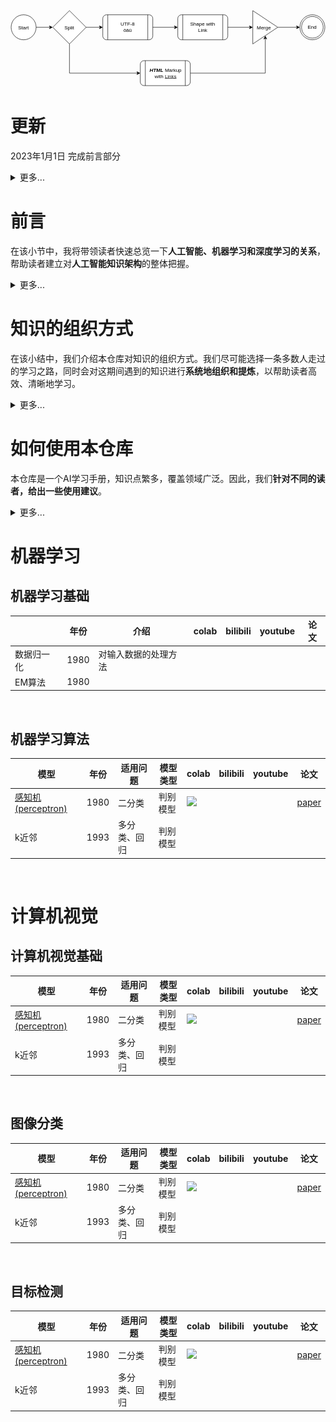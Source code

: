<svg xmlns="http://www.w3.org/2000/svg" xmlns:xlink="http://www.w3.org/1999/xlink" width="756px" style="max-height:183px;" version="1.1" content="%3CmxGraphModel%20dx%3D%22756%22%20dy%3D%221227%22%20grid%3D%221%22%20gridSize%3D%2210%22%20guides%3D%221%22%20tooltips%3D%221%22%20connect%3D%221%22%20arrows%3D%221%22%20fold%3D%220%22%20page%3D%221%22%20pageScale%3D%221%22%20pageWidth%3D%22826%22%20pageHeight%3D%221169%22%20background%3D%22none%22%20math%3D%220%22%3E%3Croot%3E%3CmxCell%20id%3D%220%22%2F%3E%3CmxCell%20id%3D%221%22%20style%3D%22%22%20parent%3D%220%22%2F%3E%3CmxCell%20id%3D%22170%22%20value%3D%22UTF-8%26%23xa%3B%C3%B6%C3%A4%C3%BC%22%20style%3D%22shape%3Dprocess%3BfillColor%3D%23FFFFFF%3Brounded%3D1%3B%22%20parent%3D%221%22%20vertex%3D%221%22%3E%3CmxGeometry%20x%3D%22237%22%20y%3D%2270%22%20width%3D%22120%22%20height%3D%2260%22%20as%3D%22geometry%22%2F%3E%3C%2FmxCell%3E%3CmxCell%20id%3D%22171%22%20style%3D%22edgeStyle%3DorthogonalEdgeStyle%3Brounded%3D0%3Bhtml%3D1%3BjettySize%3Dauto%3BorthogonalLoop%3D1%3B%22%20parent%3D%221%22%20source%3D%22187%22%20target%3D%22172%22%20edge%3D%221%22%3E%3CmxGeometry%20relative%3D%221%22%20as%3D%22geometry%22%2F%3E%3C%2FmxCell%3E%3CmxCell%20id%3D%22172%22%20value%3D%22End%22%20style%3D%22ellipse%3Bshape%3DdoubleEllipse%3BfontFamily%3DHelvetica%3BfontSize%3D12%3BfontColor%3D%23000000%3Balign%3Dcenter%3BstrokeColor%3D%23000000%3BfillColor%3D%23FFFFFF%3B%22%20parent%3D%221%22%20vertex%3D%221%22%3E%3CmxGeometry%20x%3D%22710%22%20y%3D%2270%22%20width%3D%2260%22%20height%3D%2260%22%20as%3D%22geometry%22%2F%3E%3C%2FmxCell%3E%3CmxCell%20id%3D%22175%22%20style%3D%22edgeStyle%3DorthogonalEdgeStyle%3Brounded%3D0%3Bhtml%3D1%3BjettySize%3Dauto%3BorthogonalLoop%3D1%3B%22%20parent%3D%221%22%20source%3D%22176%22%20target%3D%22170%22%20edge%3D%221%22%3E%3CmxGeometry%20relative%3D%221%22%20as%3D%22geometry%22%2F%3E%3C%2FmxCell%3E%3CmxCell%20id%3D%22176%22%20value%3D%22Split%22%20style%3D%22rhombus%3BwhiteSpace%3Dwrap%3Bhtml%3D1%3Brounded%3D0%3BfillColor%3D%23FFFFFF%3B%22%20parent%3D%221%22%20vertex%3D%221%22%3E%3CmxGeometry%20x%3D%22117%22%20y%3D%2260%22%20width%3D%2280%22%20height%3D%2280%22%20as%3D%22geometry%22%2F%3E%3C%2FmxCell%3E%3CmxCell%20id%3D%22177%22%20style%3D%22edgeStyle%3DorthogonalEdgeStyle%3Brounded%3D0%3Bhtml%3D1%3BjettySize%3Dauto%3BorthogonalLoop%3D1%3B%22%20parent%3D%221%22%20source%3D%22186%22%20target%3D%22176%22%20edge%3D%221%22%3E%3CmxGeometry%20relative%3D%221%22%20as%3D%22geometry%22%3E%3CmxPoint%20x%3D%2277%22%20y%3D%22100%22%20as%3D%22sourcePoint%22%2F%3E%3CmxPoint%20x%3D%22267%22%20y%3D%22100%22%20as%3D%22targetPoint%22%2F%3E%3CArray%20as%3D%22points%22%3E%3CmxPoint%20x%3D%2277%22%20y%3D%22100%22%2F%3E%3C%2FArray%3E%3C%2FmxGeometry%3E%3C%2FmxCell%3E%3CmxCell%20id%3D%22184%22%20style%3D%22edgeStyle%3DorthogonalEdgeStyle%3Brounded%3D0%3Bhtml%3D1%3BjettySize%3Dauto%3BorthogonalLoop%3D1%3BentryX%3D0.5%3BentryY%3D1%3B%22%20parent%3D%221%22%20source%3D%22178%22%20target%3D%22187%22%20edge%3D%221%22%3E%3CmxGeometry%20relative%3D%221%22%20as%3D%22geometry%22%3E%3CArray%20as%3D%22points%22%3E%3CmxPoint%20x%3D%22627%22%20y%3D%22210%22%2F%3E%3C%2FArray%3E%3C%2FmxGeometry%3E%3C%2FmxCell%3E%3CmxCell%20id%3D%22178%22%20value%3D%22%26lt%3Bb%26gt%3B%26lt%3Bi%26gt%3BHTML%26lt%3B%2Fi%26gt%3B%26lt%3B%2Fb%26gt%3B%20Markup%26lt%3Bbr%26gt%3Bwith%20%26lt%3Ba%20href%3D%26quot%3Bhttps%3A%2F%2Fwww.draw.io%3Fsplash%3D0%26quot%3B%20target%3D%26quot%3B_blank%26quot%3B%26gt%3BLinks%26lt%3B%2Fa%26gt%3B%22%20style%3D%22shape%3Dprocess%3BfillColor%3D%23FFFFFF%3Brounded%3D1%3BwhiteSpace%3Dwrap%3Bhtml%3D1%3B%22%20parent%3D%221%22%20vertex%3D%221%22%3E%3CmxGeometry%20x%3D%22327%22%20y%3D%22180%22%20width%3D%22120%22%20height%3D%2260%22%20as%3D%22geometry%22%2F%3E%3C%2FmxCell%3E%3CmxCell%20id%3D%22181%22%20style%3D%22edgeStyle%3DorthogonalEdgeStyle%3Brounded%3D0%3Bhtml%3D1%3BjettySize%3Dauto%3BorthogonalLoop%3D1%3BexitX%3D0.5%3BexitY%3D1%3B%22%20parent%3D%221%22%20source%3D%22176%22%20target%3D%22178%22%20edge%3D%221%22%3E%3CmxGeometry%20relative%3D%221%22%20as%3D%22geometry%22%3E%3CmxPoint%20x%3D%22187%22%20y%3D%22210%22%20as%3D%22sourcePoint%22%2F%3E%3CArray%20as%3D%22points%22%3E%3CmxPoint%20x%3D%22157%22%20y%3D%22210%22%2F%3E%3C%2FArray%3E%3C%2FmxGeometry%3E%3C%2FmxCell%3E%3CUserObject%20label%3D%22Shape%20with%26%23xa%3BLink%22%20link%3D%22https%3A%2F%2Fwww.draw.io%3Fsplash%3D0%22%20id%3D%22182%22%3E%3CmxCell%20style%3D%22shape%3Dprocess%3BfillColor%3D%23FFFFFF%3Brounded%3D1%3B%22%20parent%3D%221%22%20vertex%3D%221%22%3E%3CmxGeometry%20x%3D%22417%22%20y%3D%2270%22%20width%3D%22120%22%20height%3D%2260%22%20as%3D%22geometry%22%2F%3E%3C%2FmxCell%3E%3C%2FUserObject%3E%3CmxCell%20id%3D%22183%22%20style%3D%22edgeStyle%3DorthogonalEdgeStyle%3Brounded%3D0%3Bhtml%3D1%3BjettySize%3Dauto%3BorthogonalLoop%3D1%3B%22%20parent%3D%221%22%20source%3D%22170%22%20target%3D%22182%22%20edge%3D%221%22%3E%3CmxGeometry%20relative%3D%221%22%20as%3D%22geometry%22%3E%3CmxPoint%20x%3D%22387%22%20y%3D%22100%22%20as%3D%22sourcePoint%22%2F%3E%3CmxPoint%20x%3D%22580%22%20y%3D%22100%22%20as%3D%22targetPoint%22%2F%3E%3C%2FmxGeometry%3E%3C%2FmxCell%3E%3CmxCell%20id%3D%22186%22%20value%3D%22Start%22%20style%3D%22ellipse%3BwhiteSpace%3Dwrap%3Bhtml%3D1%3BfontFamily%3DHelvetica%3BfontSize%3D12%3BfontColor%3D%23000000%3Balign%3Dcenter%3BstrokeColor%3D%23000000%3BfillColor%3D%23FFFFFF%3B%22%20parent%3D%221%22%20vertex%3D%221%22%3E%3CmxGeometry%20x%3D%2217%22%20y%3D%2270%22%20width%3D%2260%22%20height%3D%2260%22%20as%3D%22geometry%22%2F%3E%3C%2FmxCell%3E%3CmxCell%20id%3D%22187%22%20value%3D%22Merge%22%20style%3D%22triangle%3BwhiteSpace%3Dwrap%3Bhtml%3D1%3Brounded%3D0%3BfillColor%3D%23FFFFFF%3Balign%3Dleft%3BspacingLeft%3D9%3B%22%20parent%3D%221%22%20vertex%3D%221%22%3E%3CmxGeometry%20x%3D%22597%22%20y%3D%2260%22%20width%3D%2260%22%20height%3D%2280%22%20as%3D%22geometry%22%2F%3E%3C%2FmxCell%3E%3CmxCell%20id%3D%22188%22%20style%3D%22edgeStyle%3DorthogonalEdgeStyle%3Brounded%3D0%3Bhtml%3D1%3BjettySize%3Dauto%3BorthogonalLoop%3D1%3B%22%20parent%3D%221%22%20source%3D%22182%22%20target%3D%22187%22%20edge%3D%221%22%3E%3CmxGeometry%20relative%3D%221%22%20as%3D%22geometry%22%3E%3CmxPoint%20x%3D%22537%22%20y%3D%22100%22%20as%3D%22sourcePoint%22%2F%3E%3CmxPoint%20x%3D%22780%22%20y%3D%22100%22%20as%3D%22targetPoint%22%2F%3E%3C%2FmxGeometry%3E%3C%2FmxCell%3E%3C%2Froot%3E%3C%2FmxGraphModel%3E" class="nanocms-diagram" viewBox="0 0 756 183"><defs></defs><g transform="translate(0.5,0.5)"><rect x="221" y="11" width="120" height="60" rx="9" ry="9" fill="#ffffff" stroke="#000000" pointer-events="none"></rect><path d="M 233 11 L 233 71 M 329 11 L 329 71" fill="none" stroke="#000000" stroke-miterlimit="10" pointer-events="none"></path><g fill="#000000" font-family="Helvetica" text-anchor="middle" font-size="12px"><text x="280.5" y="37.5">UTF-8</text><text x="280.5" y="51.5">öäü</text></g><path d="M 641 41 L 687.63 41" fill="none" stroke="#000000" stroke-miterlimit="10" pointer-events="none"></path><path d="M 692.88 41 L 685.88 44.5 L 687.63 41 L 685.88 37.5 Z" fill="#000000" stroke="#000000" stroke-miterlimit="10" pointer-events="none"></path><ellipse cx="724" cy="41" rx="30" ry="30" fill="#ffffff" stroke="#000000" pointer-events="none"></ellipse><ellipse cx="724" cy="41" rx="26" ry="26" fill="none" stroke="#000000" pointer-events="none"></ellipse><g fill="#000000" font-family="Helvetica" text-anchor="middle" font-size="12px"><text x="723.5" y="44.5">End</text></g><path d="M 181 41 L 214.63 41" fill="none" stroke="#000000" stroke-miterlimit="10" pointer-events="none"></path><path d="M 219.88 41 L 212.88 44.5 L 214.63 41 L 212.88 37.5 Z" fill="#000000" stroke="#000000" stroke-miterlimit="10" pointer-events="none"></path><path d="M 141 1 L 181 41 L 141 81 L 101 41 Z" fill="#ffffff" stroke="#000000" stroke-miterlimit="10" pointer-events="none"></path><g transform="translate(128.5,34.5)"><switch><foreignObject style="overflow:visible;" pointer-events="all" width="24" height="12" requiredFeatures="http://www.w3.org/TR/SVG11/feature#Extensibility"><div xmlns="http://www.w3.org/1999/xhtml" style="display: inline-block; font-size: 12px; font-family: Helvetica; color: rgb(0, 0, 0); line-height: 1.2; vertical-align: top; width: 24px; white-space: nowrap; text-align: center;"><div xmlns="http://www.w3.org/1999/xhtml" style="display:inline-block;text-align:inherit;text-decoration:inherit;">Split</div></div></foreignObject><text x="12" y="12" fill="#000000" text-anchor="middle" font-size="12px" font-family="Helvetica">Split</text></switch></g><path d="M 61 41 L 94.63 41" fill="none" stroke="#000000" stroke-miterlimit="10" pointer-events="none"></path><path d="M 99.88 41 L 92.88 44.5 L 94.63 41 L 92.88 37.5 Z" fill="#000000" stroke="#000000" stroke-miterlimit="10" pointer-events="none"></path><path d="M 431 151 L 611 151 L 611 67.37" fill="none" stroke="#000000" stroke-miterlimit="10" pointer-events="none"></path><path d="M 611 62.12 L 614.5 69.12 L 611 67.37 L 607.5 69.12 Z" fill="#000000" stroke="#000000" stroke-miterlimit="10" pointer-events="none"></path><rect x="311" y="121" width="120" height="60" rx="9" ry="9" fill="#ffffff" stroke="#000000" pointer-events="none"></rect><path d="M 323 121 L 323 181 M 419 121 L 419 181" fill="none" stroke="#000000" stroke-miterlimit="10" pointer-events="none"></path><g transform="translate(332.5,137.5)"><switch><foreignObject style="overflow:visible;" pointer-events="all" width="76" height="26" requiredFeatures="http://www.w3.org/TR/SVG11/feature#Extensibility"><div xmlns="http://www.w3.org/1999/xhtml" style="display: inline-block; font-size: 12px; font-family: Helvetica; color: rgb(0, 0, 0); line-height: 1.2; vertical-align: top; width: 78px; white-space: nowrap; text-align: center;"><div xmlns="http://www.w3.org/1999/xhtml" style="display:inline-block;text-align:inherit;text-decoration:inherit;"><b><i>HTML</i></b> Markup<br>with <a href="https://www.draw.io?splash=0" target="_blank">Links</a></div></div></foreignObject><text x="38" y="19" fill="#000000" text-anchor="middle" font-size="12px" font-family="Helvetica">[Not supported by viewer]</text></switch></g><path d="M 141 81 L 141 151 L 304.63 151" fill="none" stroke="#000000" stroke-miterlimit="10" pointer-events="none"></path><path d="M 309.88 151 L 302.88 154.5 L 304.63 151 L 302.88 147.5 Z" fill="#000000" stroke="#000000" stroke-miterlimit="10" pointer-events="none"></path><a xlink:href="https://www.draw.io?splash=0"><rect x="401" y="11" width="120" height="60" rx="9" ry="9" fill="#ffffff" stroke="#000000"></rect><path d="M 413 11 L 413 71 M 509 11 L 509 71" fill="none" stroke="#000000" stroke-miterlimit="10"></path><g fill="#000000" font-family="Helvetica" text-anchor="middle" font-size="12px"><text x="460.5" y="37.5">Shape with</text><text x="460.5" y="51.5">Link</text></g></a><path d="M 341 41 L 394.63 41" fill="none" stroke="#000000" stroke-miterlimit="10"></path><path d="M 399.88 41 L 392.88 44.5 L 394.63 41 L 392.88 37.5 Z" fill="#000000" stroke="#000000" stroke-miterlimit="10"></path><ellipse cx="31" cy="41" rx="30" ry="30" fill="#ffffff" stroke="#000000"></ellipse><g transform="translate(17.5,34.5)"><switch><foreignObject style="overflow:visible;" pointer-events="all" width="26" height="12" requiredFeatures="http://www.w3.org/TR/SVG11/feature#Extensibility"><div xmlns="http://www.w3.org/1999/xhtml" style="display: inline-block; font-size: 12px; font-family: Helvetica; color: rgb(0, 0, 0); line-height: 1.2; vertical-align: top; width: 26px; white-space: nowrap; text-align: center;"><div xmlns="http://www.w3.org/1999/xhtml" style="display:inline-block;text-align:inherit;text-decoration:inherit;">Start</div></div></foreignObject><text x="13" y="12" fill="#000000" text-anchor="middle" font-size="12px" font-family="Helvetica">Start</text></switch></g><path d="M 581 1 L 641 41 L 581 81 Z" fill="#ffffff" stroke="#000000" stroke-miterlimit="10"></path><g transform="translate(590.5,34.5)"><switch><foreignObject style="overflow:visible;" pointer-events="all" width="34" height="12" requiredFeatures="http://www.w3.org/TR/SVG11/feature#Extensibility"><div xmlns="http://www.w3.org/1999/xhtml" style="display: inline-block; font-size: 12px; font-family: Helvetica; color: rgb(0, 0, 0); line-height: 1.2; vertical-align: top; width: 35px; white-space: nowrap;"><div xmlns="http://www.w3.org/1999/xhtml" style="display:inline-block;text-align:inherit;text-decoration:inherit;">Merge</div></div></foreignObject><text x="17" y="12" fill="#000000" text-anchor="middle" font-size="12px" font-family="Helvetica">Merge</text></switch></g><path d="M 521 41 L 574.63 41" fill="none" stroke="#000000" stroke-miterlimit="10"></path><path d="M 579.88 41 L 572.88 44.5 L 574.63 41 L 572.88 37.5 Z" fill="#000000" stroke="#000000" stroke-miterlimit="10"></path></g></svg>

# 更新
2023年1月1日 完成前言部分
<details close>
<summary>更多...</summary>
2022年12月30日 新建仓库
</details>


# 前言
在该小节中，我将带领读者快速总览一下**人工智能、机器学习和深度学习的关系**，帮助读者建立对**人工智能知识架构**的整体把握。
<details close>
<summary>更多...</summary>
<p align="center">
    <img src="./imgs/difference_between_ai__machine_learning_and_deep_learning2.png"
         title="https://blogs.nvidia.com/blog/2016/07/29/whats-difference-artificial-intelligence-machine-learning-deep-learning-ai/"
         width="70%" />
</p>

<p align="center">
    <img src="./imgs/difference_between_ai__machine_learning_and_deep_learning.png"
         title="https://www.designnews.com/electronics-test/4-reasons-use-artificial-intelligence-your-next-embedded-design"
         width="70%" />
</p>
</br>   

**人工智能**：所有让计算机去模仿人类行为的技术，让机器具备人类的智慧。(Human Intelligence Exhibited by Machines)  
>回到1956年夏天的会议上，那些人工智能先驱的梦想是建造复杂的机器，由新兴的计算机实现，拥有与人类智能相同的特征。这就是我们所认为的“通用人工智能”(General AI)的概念——拥有我们所有感官(甚至更多)、所有理性，并像我们一样思考的神奇机器。  
你已经在电影中无数次看到这些机器，比如终结者。通用人工智能机器一直出现在电影和科幻小说中是有原因的，因为我们做不到，至少现在不行。   
我们所能做的就是“狭义人工智能”(Narrow AI)。这些技术能够像人类一样完成特定的任务，甚至比人类做得更好，比如下围棋(AlphaGo)。  
PS：[北京通用人工智能研究院](https://baike.baidu.com/item/%E5%8C%97%E4%BA%AC%E9%80%9A%E7%94%A8%E4%BA%BA%E5%B7%A5%E6%99%BA%E8%83%BD%E7%A0%94%E7%A9%B6%E9%99%A2/55726794?fr=aladdin)(2020年成立)在研究具有自主的感知、认知、决策、学习、执行和社会协作能力，符合人类情感、伦理与道德观念的通用智能体。

</br>      

**机器学习**：机器学习是实现人工智能的一种方法。(An Approach to Achieve Artificial Intelligence)  
>它不需要人类显示地(explicitly)编程去告诉计算机如何去做，而是使用大量的数据和算法进行训练，使其能够学习如何执行任务。

</br>   

**深度学习**：深度学习是实现机器学习的一门技术。(A Technique for Implementing Machine Learning)  
> 从最早简单的[感知机](https://en.wikipedia.org/wiki/Perceptron)(perceptron,1958)，到[多层感知机](https://en.wikipedia.org/wiki/Multilayer_perceptron)(Multilayer Perceptron,1961)，再到[LeNet](https://en.wikipedia.org/wiki/LeNet)(1998)，最后到[AlexNet](https://en.wikipedia.org/wiki/AlexNet)(2012)，研究者发现，随着网络层数的增加，模型的效果可以得到十分显著的提升（AlexNet在ImageNet竞赛中将错误率降到了15.3%，远低于第二名的26.2%）。  
从此，这种网络层数非常深的模型得到了越来越多研究者的青睐，时至今日(2022.12)AlexNet的引用量已经达到了12w。  
之所以叫**深度**(deep)，主要由于研究者在设计网络模型的过程中，使用了很多的神经网络层(Neural network layer)以取得更佳的效果，我们把这种使用了很多网络层堆叠来构建、训练网络的机器学习技术称为**深度学习**。  

</br>
下面再展示一张比较流行的韦恩图，也许能进一步帮助你建立更清晰的知识层级：
<p align="center">
    <img src="./imgs/Relationship_between_artificial_intelligence_machine_learning_neural_network_and_deep_learning.jpg"
         title="https://twitter.com/DataScienceDojo/status/1557140164861902856"
         width="70%"/>
</p>
机器学习是一个范围宽阔、内容繁多、应用广泛的领域，并不存在(至少现在不存在)一个统一的理论体系涵盖所有内容[李航]。比如在上图中:

> Artificial intelligence下的Natural language processing(**自然语言处理**,NLP)就是一个抽象程度很高的任务，其子任务可以包括**自然语言理解**(Natural Language Understanding)和**自然语言推理**(Natural Language Inference)等。  
> Machine learning中的Linear regression又是一个具体的算法。  
> Deep learning中的CNN又是一类技术的统称。  

这个问题对很多AI学习、从业者造成了困扰，但我们必须面对这个现实。

那么本仓库中，该如何对这个纷繁的大知识树进行组织梳理呢？不同的人群又该如何使用本仓库呢？
</details>

# 知识的组织方式
在该小结中，我们介绍本仓库对知识的组织方式。我们尽可能选择一条多数人走过的学习之路，同时会对这期间遇到的知识进行**系统地组织和提炼**，以帮助读者高效、清晰地学习。

<details close>
<summary>更多...</summary>
由于AI领域不存在统一的理论体系，当我们听到别人说到某个专业名词时，能知道其表达的含义就足够了。

其实参考大部分AI从业者的学习路径就是一个不错的选择。俗话说，世界上本没有路，走的人多了也便成了路。这样，无论是在面试中、还是和同学同事交流中都不会引起太大的歧义。

国内比较流行的AI资料有[《机器学习》(周志华著)](https://item.jd.com/12762673.html)、[《统计学习方法》(李航著)](https://item.jd.com/12522197.html)、[Andrew Ng的Coursera课程](https://www.coursera.org/instructor/andrewng)，还有一些知名的开源库，比如：[sklearn](https://scikit-learn.org/)、[pytorch](https://pytorch.org/)等。

这些资料不仅是算法面试的重点，也是循序渐进走进AI世界的阶梯。本仓库会的基础部分会用大量篇幅覆盖这些内容。因此，我们建立的知识体系也旨在能够帮助学习者梳理清这些知识即可。  


本仓库包括以下几个大的模块：
**机器学习**、**计算机视觉**、**自然语言处理**等，下面我们具体展开来谈：

**机器学习(Machine Learning)**
> 在面试的过程中，面试官提到**机器学习**或者**传统机器学习**往往指的是形如逻辑回归、决策树和支持向量机等具体的算法(也可称为模型)。因此，在这一部分中，我们就主要讲解这些面试常见的算法。该部分还会细分为两个部分：
> - **机器学习基础**
>   > 主要讲解一些机器学习的基础概念、方法论和技巧等。
> - **机器学习算法**
>   > 主要讲解具体的算法，比如LR、KNN和决策树等  
>
> PS：面试过程中，无论你是从事AI的哪个领域，比如数据挖掘、计算机视觉和自然语言处理等，这些基础内容都属于高频考题。


**计算机视觉(Computer Vision)**
> 计算机视觉是一个抽象层级较高的任务(task)，其对标的岗位是**CV类工程师**。从业务/任务角度又包括很多子任务，比如图像分类、目标检测等。该部分，我们会细分为1+N个部分。其中，“1”表示的是计算机视觉基础；N表示计算机视觉的多个子任务所涉及到的算法。具体为：
> - **计算机视觉基础**  
>   > 主要讲解一些计算机视觉的基础概念、方法论和技巧等。
> - **图像分类(Image Classification)**
>   > 主要讲解一些图像分类算法，比如LeNet、AlexNet和ResNet等。
> - **目标检测(Object Detection)**
>   > 主要讲解一些目标检测算法，比如YOLO、SSD和RCNN等。

</details>

# 如何使用本仓库
本仓库是一个AI学习手册，知识点繁多，覆盖领域广泛。因此，我们**针对不同的读者，给出一些使用建议**。
<details close>
<summary>更多...</summary>

如果你是**AI初学者**。
> 可以优先学习**机器学习**部分的内容来了解一些基本方法论，并学习一些经典的机器学习算法。然后根据自己的兴趣爱好选择一个主攻的领域，比如计算机视觉或自然语言处理进行专项的学习。

如果你是**AI工程师**。
> 可以通过该仓库丰富自己的知识结构，也可以直接引用其中的代码提升开发效率。

接下来，我们就按照前文所说的知识组织方式一起走进AI的知识海洋吧！
</details>

# 机器学习
## 机器学习基础

|            | 年份 | 介绍                 | colab | bilibili | youtube | 论文 |
| ---------- | ---- | -------------------- | ----- | -------- | ------- | ---- |
| 数据归一化 | 1980 | 对输入数据的处理方法 |       |          |         |      |
| EM算法     | 1980 |                      |       |          |         |      |
</br>

## 机器学习算法

| 模型                                                                 | 年份 | 适用问题     | 模型类型 | colab                                                                                                                                                                                      | bilibili | youtube | 论文                                                               |
| -------------------------------------------------------------------- | ---- | ------------ | -------- | ------------------------------------------------------------------------------------------------------------------------------------------------------------------------------------------ | -------- | ------- | ------------------------------------------------------------------ |
| [感知机(perceptron)](./machine_learning/perceptron/models/README.md) | 1980 | 二分类       | 判别模型 | [![](https://colab.research.google.com/assets/colab-badge.svg)](https://colab.research.google.com/github/itmorn/AI.handbook/blob/main/machine_learning/perceptron/models/perceptron.ipynb) |          |         | [paper](https://psycnet.apa.org/doiLanding?doi=10.1037%2Fh0042519) |
| k近邻                                                                | 1993 | 多分类、回归 | 判别模型 |                                                                                                                                                                                            |          |         |                                                                    |
</br>

# 计算机视觉

## 计算机视觉基础

| 模型                                                                 | 年份 | 适用问题     | 模型类型 | colab                                                                                                                                                                                      | bilibili | youtube | 论文                                                               |
| -------------------------------------------------------------------- | ---- | ------------ | -------- | ------------------------------------------------------------------------------------------------------------------------------------------------------------------------------------------ | -------- | ------- | ------------------------------------------------------------------ |
| [感知机(perceptron)](./machine_learning/perceptron/models/README.md) | 1980 | 二分类       | 判别模型 | [![](https://colab.research.google.com/assets/colab-badge.svg)](https://colab.research.google.com/github/itmorn/AI.handbook/blob/main/machine_learning/perceptron/models/perceptron.ipynb) |          |         | [paper](https://psycnet.apa.org/doiLanding?doi=10.1037%2Fh0042519) |
| k近邻                                                                | 1993 | 多分类、回归 | 判别模型 |                                                                                                                                                                                            |          |         |                                                                    |
</br>

## 图像分类

| 模型                                                                 | 年份 | 适用问题     | 模型类型 | colab                                                                                                                                                                                      | bilibili | youtube | 论文                                                               |
| -------------------------------------------------------------------- | ---- | ------------ | -------- | ------------------------------------------------------------------------------------------------------------------------------------------------------------------------------------------ | -------- | ------- | ------------------------------------------------------------------ |
| [感知机(perceptron)](./machine_learning/perceptron/models/README.md) | 1980 | 二分类       | 判别模型 | [![](https://colab.research.google.com/assets/colab-badge.svg)](https://colab.research.google.com/github/itmorn/AI.handbook/blob/main/machine_learning/perceptron/models/perceptron.ipynb) |          |         | [paper](https://psycnet.apa.org/doiLanding?doi=10.1037%2Fh0042519) |
| k近邻                                                                | 1993 | 多分类、回归 | 判别模型 |                                                                                                                                                                                            |          |         |                                                                    |
</br>

## 目标检测

| 模型                                                                 | 年份 | 适用问题     | 模型类型 | colab                                                                                                                                                                                      | bilibili | youtube | 论文                                                               |
| -------------------------------------------------------------------- | ---- | ------------ | -------- | ------------------------------------------------------------------------------------------------------------------------------------------------------------------------------------------ | -------- | ------- | ------------------------------------------------------------------ |
| [感知机(perceptron)](./machine_learning/perceptron/models/README.md) | 1980 | 二分类       | 判别模型 | [![](https://colab.research.google.com/assets/colab-badge.svg)](https://colab.research.google.com/github/itmorn/AI.handbook/blob/main/machine_learning/perceptron/models/perceptron.ipynb) |          |         | [paper](https://psycnet.apa.org/doiLanding?doi=10.1037%2Fh0042519) |
| k近邻                                                                | 1993 | 多分类、回归 | 判别模型 |                                                                                                                                                                                            |          |         |                                                                    |
</br>
